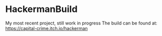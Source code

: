 # HackermanBuild

My most recent project, still work in progress
The build can be found at: https://capital-crime.itch.io/hackerman
